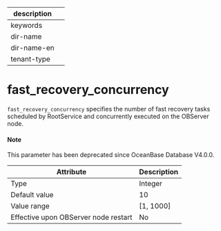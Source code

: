 | description ||
|---|---|
| keywords ||
| dir-name ||
| dir-name-en ||
| tenant-type ||

fast_recovery_concurrency
==============================================

`fast_recovery_concurrency` specifies the number of fast recovery tasks scheduled by RootService and concurrently executed on the OBServer node.

<main id="notice" type='explain'>
  <h4>Note</h4>
  <p>This parameter has been deprecated since OceanBase Database V4.0.0. </p>
</main>

| Attribute | Description |
|------------------|------------|
| Type | Integer |
| Default value | 10 |
| Value range | \[1, 1000\] |
| Effective upon OBServer node restart | No |


